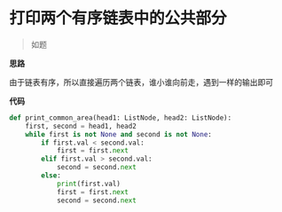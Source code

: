 # 打印两个有序链表中的公共部分
> 如题

**思路**

由于链表有序，所以直接遍历两个链表，谁小谁向前走，遇到一样的输出即可

**代码**

```python
def print_common_area(head1: ListNode, head2: ListNode):
    first, second = head1, head2
    while first is not None and second is not None:
        if first.val < second.val:
            first = first.next
        elif first.val > second.val:
            second = second.next
        else:
            print(first.val)
            first = first.next
            second = second.next

```